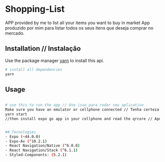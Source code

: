 # Shopping-List

APP provided by me to list all your items you want to buy in market
App produzido por mim para listar todos os seus itens que deseja comprar no mercado.


## Installation // Instalação

Use the package manager [yarn](https://yarnpkg.com/) to install this api.

```bash
# install all dependencies
yarn
```

## Usage

```bash

# use this to run the app // Use isso para rodar seu aplicativo
Make sure you have an emulator or cellphone connected // Tenha certeza que possui um emulador ou celular conectado
yarn start
//then install expo go app in your cellphone and read the qrcore // Após, instale o app expo go no seu celular e leia o qrcode.


## Tecnologies
- Expo (~44.0.0)
- Expo-Av (^10.2.1)
- React Navigation/Native (^6.0.8)
- React Navigation/Stack (^6.1.1)
- Styled-Components: (5.2.1)


